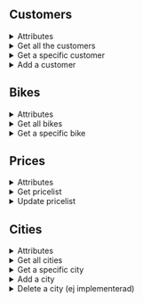 ## Customers
<details>
<summary>Attributes</summary>
<br>

```
id
email
first-name
last-name
balance
history
    id
    start-position
    stop-position
    stop-time
    start-time
    amount
```
</details>

<details>
<summary>Get all the customers</summary>
<br>

```
GET /v1/customers/
```

#### Result:
```
{
    "data": [
        {
            "id": 1,
            "email": "webikes@gmail.com",
            "first-name": "Webikes",
            "last-name": "Scooter",
            "balance": 300,
            "history": [
                {
                    "id": 1,
                    "start-position": ["57.632131", "18.289084"],
                    "stop-position": ["57.632614", "18.290736"],
                    "start-time": "2017-06-08T19:30:39+00:00",
                    "stop-time": "2017-06-08T19:45:00+00:00",
                    "amount": "25"
                },
                {
                    "id": 2,
                    "start-position": ["57.632131", "18.289084"],
                    "stop-position": ["57.632614", "18.290736"],
                    "start-time": "2017-06-08T11:30:39+00:00",
                    "stop-time": "2017-06-08T11:45:00+00:00",
                    "amount": "30"
                },
            ]
        },
        {
            "id": 2,
            "email": "test@gmail.com",
            "first-name": "Test",
            "last-name": "Testsson",
            "balance": 1000,
            "history": [
                {
                    "id": 1,
                    "start-position": ["57.632131", "18.289084"],
                    "stop-position": ["57.632614", "18.290736"],
                    "start-time": "2017-06-08T19:30:39+00:00",
                    "stop-time": "2017-06-08T19:45:00+00:00",
                    "amount": "40"
                }
            ]
        },
        ...
    ]
}
```
</details>

<details>
<summary>Get a specific customer</summary>
<br>

```
GET /v1/customers/{id}
```

#### Result:
```
{
    "data": {
        "id": 1,
        "email": "webikes@gmail.com",
        "first-name": "Webikes",
        "last-name": "Scooter",
        "balance": 300,
        "history": [
            {
                "id": 1,
                "start-position": ["57.632131", "18.289084"],
                "stop-position": ["57.632614", "18.290736"],
                "start-time": "2017-06-08T19:30:39+00:00",
                "stop-time": "2017-06-08T19:45:00+00:00",
                "amount": "25"
            },
            {
                "id": 2,
                "start-position": ["57.632131", "18.289084"],
                "stop-position": ["57.632614", "18.290736"],
                "start-time": "2017-06-08T11:30:39+00:00",
                "stop-time": "2017-06-08T11:45:00+00:00",
                "amount": "30"
            },
        ]
    }
}
```
</details>

<details>
<summary>Add a customer</summary>
<br>

```
POST /v1/customers/
```
#### Required parameters:
```
email
first-name
last-name
```

#### Optional parameters:
```
balance
history
```

#### Result:
```
BEHÖVER SES ÖVER - antingen hela kunden eller inget
```

</details>

## Bikes
<details>
<summary>Attributes</summary>
<br>

```
id
name
active
works
charging
maxspeed
speed
batterylevel
history
    userId
    startPosition
        type
        coordinates []
    stopPosition
        type
        coordinates []
    stopTime
    startTime
location
    type
    coordinates []
    id
inCity
```
</details>

<details>
<summary>Get all bikes</summary>
<br>

```
GET /v1/bikes/
```

#### Result:
```
[
    {
        "_id":"6378a9b4b16448f7cc1b0dab",
        "name":"Bike-0",
        "active":false,
        "works":true,
        "charging":false,
        "maxspeed":30,
        "speed":0,
        "batterylevel":100,
        "history":[],
        "location": {
            "type":"Point",
            "coordinates":[18.33498238846085,57.613584938373215],
            "_id":"6378a9b4b16448f7cc1b0dac"
        },
        "inCity":"6378989b6a6403d2a9c6edb2"
        },
        {
            "_id":"6378a9b9b16448f7cc1b0db2",
            "name":"Bike-1",
            "active":false,
            "works":true,
            "charging":false,
            "maxspeed":30,
            "speed":0,
            "batterylevel":100,
            "history":[],
            "location": {
                "type":"Point",
                "coordinates":[18.323780653590358,57.6251713328071],
                "_id":"6378a9b9b16448f7cc1b0db3"
                },
            "inCity":"6378989b6a6403d2a9c6edb2"
            },
            ...
```
</details>

<details>
<summary>Get a specific bike</summary>
<br>

```
GET /v1/bikes/{id}
```

#### Result:
```
[
    {
        "_id":"6378a9b4b16448f7cc1b0dab",
        "name":"Bike-0",
        "active":false,
        "works":true,
        "charging":false,
        "maxspeed":30,
        "speed":0,
        "batterylevel":100,
        "history":[],
        "location": {
            "type":"Point",
            "coordinates":[18.33498238846085,57.613584938373215],
            "_id":"6378a9b4b16448f7cc1b0dac"
        },
        "inCity":"6378989b6a6403d2a9c6edb2"
    }
]
```
</details>

## Prices
<details>
<summary>Attributes</summary>
<br>

```
id
startFee
penaltyFee
minuteTaxa
bonus
```
</details>

<details>
<summary>Get pricelist</summary>
<br>

```
GET /v1/prices/
```

#### Result:
```
{
    data: {
        "id": "1234567876543sw23r123v4n",
        "startFee": 10,
        "penaltyFee": 40,
        "minuteTaxa": 1.50,
        "bonus": 0
    }
}
```
</details>

<details>
<summary>Update pricelist</summary>
<br>

```
PUT /v1/prices/{id}
```

#### Required parameters:
```

```

#### Optional parameters:
```
VET EJ
```

#### Result:
```
{
    data: {
        "id": "1234567876543sw23r123v4n",
        "startFee": 10,
        "penaltyFee": 40,
        "minuteTaxa": 1.50,
        "bonus": 0
    }
}
```
</details>

## Cities
<details>
<summary>Attributes</summary>
<br>

```
id
name
location
    type
    coordinates []
    id
```
</details>

<details>
<summary>Get all cities</summary>
<br>

```
GET /v1/cities/
```

#### Result:
```
[
    {
        "_id":"6378989b6a6403d2a9c6edb1",
        "name":"Visby",
        "location": {
            "type":"Polygon",
            "coordinates": [
                [
                    [18.29249949427583,57.64387592528371],
                    [18.262487705224146,57.6091959939576],
                    [18.350071601600348,57.6110636569031],
                    [18.350071601600348,57.64387592528371],
                    [18.29249949427583,57.64387592528371]
                ]
            ],
            "_id":"6378989b6a6403d2a9c6edb2"
        },
        ...
    ]
```
</details>

<details>
<summary>Get a specific city</summary>
<br>

```
GET /v1/cities/{id}
```

#### Result:
```
[
    {
        "_id":"6378989b6a6403d2a9c6edb1",
        "name":"Visby",
        "location": {
            "type":"Polygon",
            "coordinates": [
                [
                    [18.29249949427583,57.64387592528371],
                    [18.262487705224146,57.6091959939576],
                    [18.350071601600348,57.6110636569031],
                    [18.350071601600348,57.64387592528371],
                    [18.29249949427583,57.64387592528371]
                ]
            ],
            "_id":"6378989b6a6403d2a9c6edb2"
        }
    ]
```
</details>

<details>
<summary>Add a city</summary>
<br>

```
POST /v1/cities/
```

#### Required parameters:
```
name
location
```

#### Result:
```
INTE UPPDATERAT
```
</details>

<details>
<summary>Delete a city (ej implementerad)</summary>
<br>

```
DELETE /v1/cities/{id}
```

#### Required parameters:
```
id
```

#### Result:
```
INTE UPPDATERAT
```
</details>